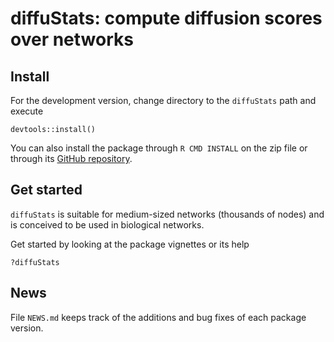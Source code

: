 # diffuStats: compute diffusion scores over networks

## Install

For the development version, change directory to the
`diffuStats` path and execute

```
devtools::install()
```

You can also install the package through `R CMD INSTALL` on the zip file or through its [GitHub repository](https://github.com/b2slab/diffuStats).

## Get started

`diffuStats` is suitable for medium-sized networks (thousands of nodes) and is conceived to be used in biological networks. 

Get started by looking at the package vignettes or its help

```
?diffuStats
```
## News

File `NEWS.md` keeps track of the additions and bug fixes of each 
package version.